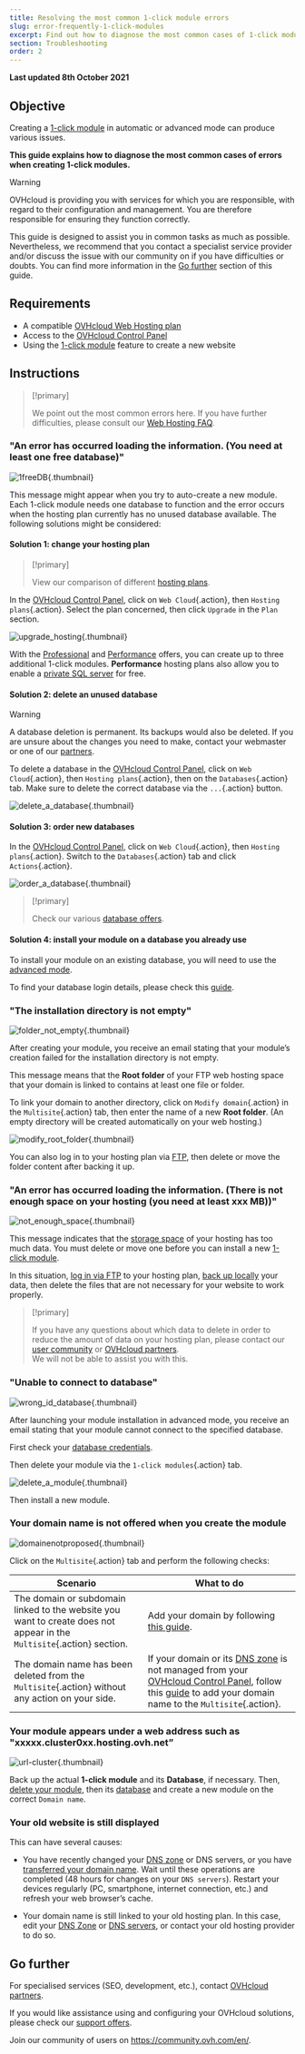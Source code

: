 ```yaml
---
title: Resolving the most common 1-click module errors
slug: error-frequently-1-click-modules
excerpt: Find out how to diagnose the most common cases of 1-click module creation errors
section: Troubleshooting
order: 2
---
```


**Last updated 8th October 2021**

## Objective

Creating a [1-click module](../web_hosting_web_hosting_modules/) in automatic or advanced mode can produce various issues.

**This guide explains how to diagnose the most common cases of errors when creating 1-click modules.**

> [!warning]
> OVHcloud is providing you with services for which you are responsible, with regard to their configuration and management. You are therefore responsible for ensuring they function correctly.
>
>This guide is designed to assist you in common tasks as much as possible. Nevertheless, we recommend that you contact a specialist service provider and/or discuss the issue with our community on if you have difficulties or doubts. You can find more information in the [Go further](#gofurther) section of this guide.
>

## Requirements

- A compatible [OVHcloud Web Hosting plan](https://www.ovhcloud.com/en-sg/web-hosting/)
- Access to the [OVHcloud Control Panel](https://ca.ovh.com/auth/?action=gotomanager&from=https://www.ovh.com/sg/&ovhSubsidiary=sg)
- Using the [1-click module](../web_hosting_web_hosting_modules/) feature to create a new website

## Instructions

> [!primary]
>
> We point out the most common errors here. If you have further difficulties, please consult our [Web Hosting FAQ](../web-hosting-faq/).
>

### "An error has occurred loading the information. (You need at least one free database)"

![1freeDB](images/1freeDB.png){.thumbnail}

This message might appear when you try to auto-create a new module. Each 1-click module needs one database to function and the error occurs when the hosting plan currently has no unused database available. The following solutions might be considered:

#### Solution 1: change your hosting plan

> [!primary]
>
> View our comparison of different [hosting plans](https://www.ovhcloud.com/en-sg/web-hosting/).
>

In the [OVHcloud Control Panel](https://ca.ovh.com/auth/?action=gotomanager&from=https://www.ovh.com/sg/&ovhSubsidiary=sg), click on `Web Cloud`{.action}, then `Hosting plans`{.action}. Select the plan concerned, then click `Upgrade` in the `Plan` section.

![upgrade_hosting](images/upgrade_hosting.png){.thumbnail}

With the [Professional](https://www.ovhcloud.com/en-sg/web-hosting/professional-offer/) and [Performance](https://www.ovhcloud.com/en-sg/web-hosting/performance-offer/) offers, you can create up to three additional 1-click modules. **Performance** hosting plans also allow you to enable a [private SQL server](https://www.ovhcloud.com/en-sg/web-hosting/options/start-sql/) for free.

#### Solution 2: delete an unused database <a name="deleteDB"></a>

> [!warning]
>
> A database deletion is permanent. Its backups would also be deleted. If you are unsure about the changes you need to make, contact your webmaster or one of our [partners](https://partner.ovhcloud.com/en-sg/directory/).
>

To delete a database in the [OVHcloud Control Panel](https://ca.ovh.com/auth/?action=gotomanager&from=https://www.ovh.com/sg/&ovhSubsidiary=sg), click on `Web Cloud`{.action}, then `Hosting plans`{.action}, then on the `Databases`{.action} tab. Make sure to delete the correct database via the `...`{.action} button.

![delete_a_database](images/delete_a_database.png){.thumbnail}

#### Solution 3: order new databases

In the [OVHcloud Control Panel](https://ca.ovh.com/auth/?action=gotomanager&from=https://www.ovh.com/sg/&ovhSubsidiary=sg), click on `Web Cloud`{.action}, then `Hosting plans`{.action}. Switch to the `Databases`{.action} tab and click `Actions`{.action}.

![order_a_database](images/order_a_database.png){.thumbnail}

> [!primary]
>
> Check our various [database offers](https://www.ovhcloud.com/en-sg/web-hosting/options/start-sql/).
>

#### Solution 4: install your module on a database you already use

To install your module on an existing database, you will need to use the [advanced mode](../web_hosting_web_hosting_modules/#advanced-module-installation).

To find your database login details, please check this [guide](../web_hosting_web_hosting_modules/#advanced-module-installation).

### "The installation directory is not empty"

![folder_not_empty](images/folder_not_empty.png){.thumbnail}

After creating your module, you receive an email stating that your module’s creation failed for the installation directory is not empty.

This message means that the **Root folder** of your FTP web hosting space that your domain is linked to contains at least one file or folder.

To link your domain to another directory, click on `Modify domain`{.action} in the `Multisite`{.action} tab, then enter the name of a new **Root folder**. (An empty directory will be created automatically on your web hosting.)

![modify_root_folder](images/modify_root_folder.png){.thumbnail}

You can also log in to your hosting plan via [FTP](../log-in-to-storage-ftp-web-hosting/), then delete or move the folder content after backing it up.

### "An error has occurred loading the information. (There is not enough space on your hosting (you need at least xxx MB))"

![not_enough_space](images/not_enough_space.png){.thumbnail}

This message indicates that the [storage space](../log-in-to-storage-ftp-web-hosting/) of your hosting has too much data. You must delete or move one before you can install a new [1-click module](../web_hosting_web_hosting_modules/).

In this situation, [log in via FTP](../log-in-to-storage-ftp-web-hosting/) to your hosting plan, [back up locally](../web_hosting_filezilla_user_guide/#file-transfers) your data, then delete the files that are not necessary for your website to work properly.

> [!primary]
>
> If you have any questions about which data to delete in order to reduce the amount of data on your hosting plan, please contact our [user community](https://community.ovh.com/en/) or [OVHcloud partners](https://partner.ovhcloud.com/en-sg/directory/).<br>
> We will not be able to assist you with this.
>

### "Unable to connect to database" <a name="deleteModule"></a>

![wrong_id_database](images/wrong_id_database.png){.thumbnail}

After launching your module installation in advanced mode, you receive an email stating that your module cannot connect to the specified database.

First check your [database credentials](../web_hosting_web_hosting_modules/#advanced-module-installation).

Then delete your module via the `1-click modules`{.action} tab.

![delete_a_module](images/delete_a_module.png){.thumbnail}

Then install a new module.

### Your domain name is not offered when you create the module

![domainenotproposed](images/domainenotproposed.png){.thumbnail}

Click on the `Multisite`{.action} tab and perform the following checks:

|Scenario|What to do|
|---|---|
|The domain or subdomain linked to the website you want to create does not appear in the `Multisite`{.action} section.|Add your domain by following [this guide](../multisites-configuring-multiple-websites/#step-21-adding-an-ovhcloud-registered-domain).|
|The domain name has been deleted from the `Multisite`{.action} without any action on your side.|If your domain or its [DNS zone](../../domains/web_hosting_how_to_edit_my_dns_zone/#understanding-dns) is not managed from your [OVHcloud Control Panel](https://ca.ovh.com/auth/?action=gotomanager&from=https://www.ovh.com/sg/&ovhSubsidiary=sg), follow this [guide](../multisites-configuring-multiple-websites/#step-22-adding-an-external-domain) to add your domain name to the `Multisite`{.action}.|

### Your module appears under a web address such as "xxxxx.cluster0xx.hosting.ovh.net”

![url-cluster](images/url-cluster.png){.thumbnail}

Back up the actual **1-click module** and its **Database**, if necessary. Then, [delete your module](#deleteModule), then its [database](#deleteDB) and create a new module on the correct `Domain name`.

### Your old website is still displayed

This can have several causes: 

- You have recently changed your [DNS zone](../../domains/web_hosting_how_to_edit_my_dns_zone/#understanding-dns) or DNS servers, or you have [transferred your domain name](../../domains/transfer-generic-domain/). Wait until these operations are completed (48 hours for changes on your `DNS servers`). Restart your devices regularly (PC, smartphone, internet connection, etc.) and refresh your web browser’s cache.

- Your domain name is still linked to your old hosting plan. In this case, edit your [DNS Zone](../../domains/web_hosting_how_to_edit_my_dns_zone/#edit-your-domain-names-ovhcloud-dns-zone_1) or [DNS servers](../../domains/web_hosting_general_information_about_dns_servers/#modifying-dns-servers), or contact your old hosting provider to do so.

## Go further <a name="#gofurther"></a>

For specialised services (SEO, development, etc.), contact [OVHcloud partners](https://partner.ovhcloud.com/en-sg/directory/).

If you would like assistance using and configuring your OVHcloud solutions, please check our [support offers](https://www.ovhcloud.com/en-sg/support-levels/).

Join our community of users on <https://community.ovh.com/en/>.
